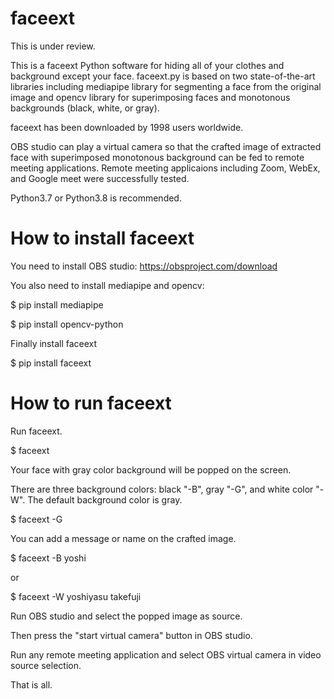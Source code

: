 # faceext
This is under review.

This is a faceext Python software for hiding all of your clothes and 
background except your face.
faceext.py is based on two state-of-the-art libraries including 
mediapipe library for segmenting a face from the original image and 
opencv library for superimposing faces and monotonous backgrounds 
(black, white, or gray). 

faceext has been downloaded by 1998 users worldwide.

OBS studio can play a virtual camera so that the crafted image of extracted face
with superimposed monotonous background can be fed to remote meeting applications.
Remote meeting applicaions including Zoom, WebEx, and Google meet
were successfully tested.

Python3.7 or Python3.8 is recommended.

# How to install faceext

You need to install OBS studio: 
https://obsproject.com/download

You also need to install mediapipe and opencv:

$ pip install mediapipe

$ pip install opencv-python

Finally install faceext

$ pip install faceext

# How to run faceext
Run faceext.

$ faceext

Your face with gray color background will be popped on the screen.

There are three background colors: black "-B", gray "-G", and white color "-W".
The default background color is gray.

$ faceext -G

You can add a message or name on the crafted image.

$ faceext -B yoshi

or

$ faceext -W yoshiyasu takefuji

Run OBS studio and select the popped image as source.

Then press the "start virtual camera" button in OBS studio.

Run any remote meeting application and select OBS virtual camera in video source selection.

That is all.



